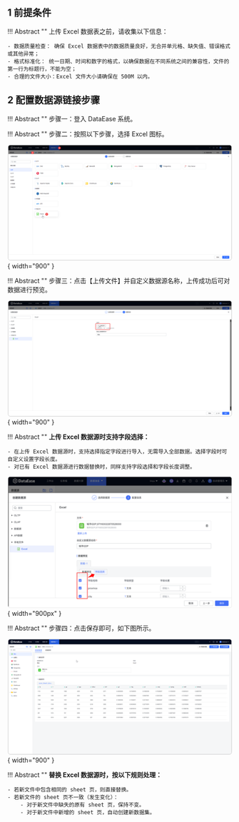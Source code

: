 ## 1 前提条件

!!! Abstract ""
    上传 Excel 数据表之前，请收集以下信息：

    - 数据质量检查： 确保 Excel 数据表中的数据质量良好，无合并单元格、缺失值、错误格式或其他异常；
    - 格式标准化： 统一日期、时间和数字的格式，以确保数据在不同系统之间的兼容性，文件的第一行为标题行，不能为空；
    - 合理的文件大小：Excel 文件大小请确保在 500M 以内。

## 2 配置数据源链接步骤

!!! Abstract ""
    步骤一：登入 DataEase 系统。

!!! Abstract ""
    步骤二：按照以下步骤，选择 Excel 图标。

![Excel1](../../img/datasource_configuration/添加Excel.png){ width="900" }


!!! Abstract ""
    步骤三：点击【上传文件】并自定义数据源名称，上传成功后可对数据进行预览。

![Excel上传](../../img/datasource_configuration/Excel上传.png){ width="900" }

!!! Abstract ""
    **上传 Excel 数据源时支持字段选择：**

    - 在上传 Excel 数据源时，支持选择指定字段进行导入，无需导入全部数据。选择字段时可自定义设置字段长度。
    - 对已有 Excel 数据源进行数据替换时，同样支持字段选择和字段长度调整。

![更新1](../../newimg/上传%20Excel%20数据源时支持字段选择.png){ width="900px" }

!!! Abstract ""
    步骤四：点击保存即可，如下图所示。

![Excel保存成功](../../img/datasource_configuration/Excel保存成功.png){ width="900" }


!!! Abstract ""
    **替换 Excel 数据源时，按以下规则处理：**

    - 若新文件中包含相同的 sheet 页，则直接替换。
    - 若新文件的 sheet 页不一致（发生变化）：
        - 对于新文件中缺失的原有 sheet 页，保持不变。
        - 对于新文件中新增的 sheet 页，自动创建新数据集。